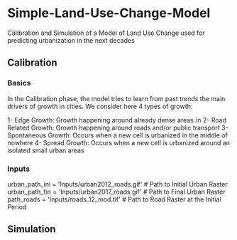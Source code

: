 # Simple-Land-Use-Change-Model

Calibration and Simulation of a Model of Land Use Change used for predicting urbanization in the next decades

## Calibration

### Basics

In the Calibration phase, the model tries to learn from past trends the main drivers of growth in cities. 
We consider here 4 types of growth:

1- Edge Growth: Growth happening around already dense areas /n
2- Road Related Growth: Growth happening around roads and/or public transport
3- Spontaneous Growth: Occurs when a new cell is urbanized in the middle of nowhere
4- Spread Growth: Occurs when a new cell is urbanized around an isolated small urban areas

### Inputs

urban_path_ini = 'Inputs/urban2012_roads.gif' # Path to Initial Urban Raster
urban_path_fin = 'Inputs/urban2017_roads.gif' # Path to Final Urban Raster
path_roads = 'Inputs/roads_12_mod.tif' # Path to Road Raster at the Initial Period

## Simulation 
